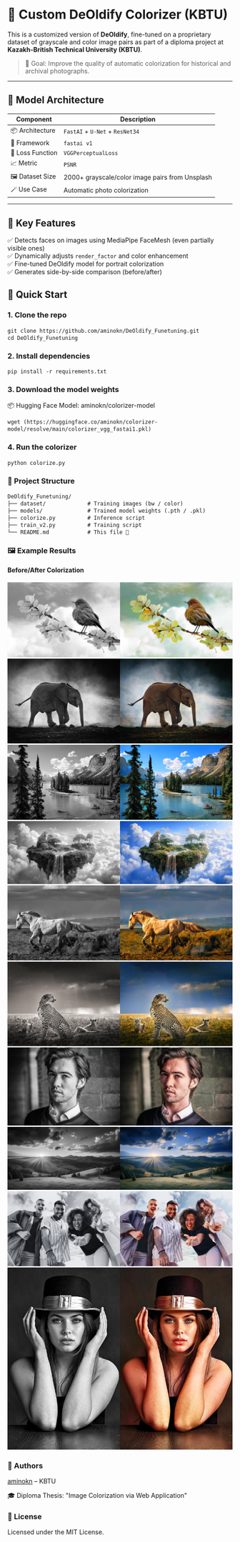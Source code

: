 # 🎨 Custom DeOldify Colorizer (KBTU)

This is a customized version of **DeOldify**, fine-tuned on a proprietary dataset of grayscale and color image pairs as part of a diploma project at **Kazakh-British Technical University (KBTU)**.

> 🎯 Goal: Improve the quality of automatic colorization for historical and archival photographs.
---

## 🧠 Model Architecture

| Component         | Description                        |
|------------------ |------------------------------------|
| 📦 Architecture   | `FastAI` + `U-Net` + `ResNet34`    |
| 🧠 Framework      | `fastai v1`                        |
| 🎯 Loss Function  | `VGGPerceptualLoss`                |
| 📈 Metric         | `PSNR`                             |
| 🖼 Dataset Size   | 2000+ grayscale/color image pairs from Unsplash |
| 🪄 Use Case       | Automatic photo colorization       |

---
## 📌 Key Features

✅ Detects faces on images using MediaPipe FaceMesh (even partially visible ones)  
✅ Dynamically adjusts `render_factor` and color enhancement  
✅ Fine-tuned DeOldify model for portrait colorization  
✅ Generates side-by-side comparison (before/after)

## 🚀 Quick Start
### 1. Clone the repo

```
git clone https://github.com/aminokn/DeOldify_Funetuning.git
cd DeOldify_Funetuning
```

### 2. Install dependencies
```
pip install -r requirements.txt
```

### 3. Download the model weights
📦 Hugging Face Model: aminokn/colorizer-model

```
wget (https://huggingface.co/aminokn/colorizer-model/resolve/main/colorizer_vgg_fastai1.pkl)
```
### 4. Run the colorizer
```
python colorize.py
```

### 📁 Project Structure
```
DeOldify_Funetuning/
├── dataset/             # Training images (bw / color)
├── models/              # Trained model weights (.pth / .pkl)
├── colorize.py          # Inference script
├── train_v2.py          # Training script
└── README.md            # This file 🌟
```
### 🖼️ Example Results
#### Before/After Colorization
![comparison_images/bird-8788491_1280_comparison.jpg](https://github.com/aminokn/DeOldify_Funetuning/blob/master/comparison_images/bird-8788491_1280_comparison.jpg)
![comparison_images/elephant_comparison.jpg](https://github.com/aminokn/DeOldify_Funetuning/blob/master/comparison_images/elephant_comparison.jpg)
![comparison_images/nature-3_comparison.jpg](https://github.com/aminokn/DeOldify_Funetuning/blob/master/comparison_images/nature-3_comparison.jpg)
![comparison_images/heaven_comparison.jpg](https://github.com/aminokn/DeOldify_Funetuning/blob/master/comparison_images/heaven_comparison.jpg)
![comparison_images/horse%20comparison.jpeg](https://github.com/aminokn/DeOldify_Funetuning/blob/master/comparison_images/horse%20comparison.jpeg)
![comparison_images/jaguar.jpeg](https://github.com/aminokn/DeOldify_Funetuning/blob/master/comparison_images/jaguar.jpeg)
![comparison_images/man_comparison.jpg](https://github.com/aminokn/DeOldify_Funetuning/blob/master/comparison_images/man_comparison.jpg)
![comparison_images/nature.jpeg](https://github.com/aminokn/DeOldify_Funetuning/blob/master/comparison_images/nature.jpeg)
![comparison_images/tools-feature_black-and-white-filter_promo-showcase_01-AFTER4x_comparison.jpg](https://github.com/aminokn/DeOldify_Funetuning/blob/master/comparison_images/tools-feature_black-and-white-filter_promo-showcase_01-AFTER4x_comparison.jpg)
![comparison_images/woman%20with%20hat_comparison.jpg](https://github.com/aminokn/DeOldify_Funetuning/blob/master/comparison_images/woman%20with%20hat_comparison.jpg)

### 🤝 Authors
[aminokn](https://github.com/aminokn) – KBTU

🎓 Diploma Thesis: "Image Colorization via Web Application"

### 📄 License
Licensed under the MIT License.
